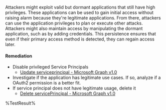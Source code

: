 Attackers might exploit valid but dormant applications that still have high privileges. These applications can be used to gain initial access without raising alarm because they're legitimate applications. From there, attackers can use the application privileges to plan or execute other attacks. Attackers might also maintain access by manipulating the dormant application, such as by adding credentials. This persistence ensures that even if their primary access method is detected, they can regain access later.

#### Remediation

- Disable privileged Service Principals  
  - [Update serviceprincipal - Microsoft Graph v1.0](https://learn.microsoft.com/graph/api/serviceprincipal-update?view=graph-rest-1.0&tabs=http)
- Investigate if the application has legitimate use cases. If so, analyze if a OAuth2 permission is a better fit.
- If service principal does not have legitimate usage, delete it
  - [Delete servicePrincipal - Microsoft Graph v1.0](https://learn.microsoft.com/graph/api/serviceprincipal-delete?view=graph-rest-1.0&tabs=http)

<!--- Results --->
%TestResult%
